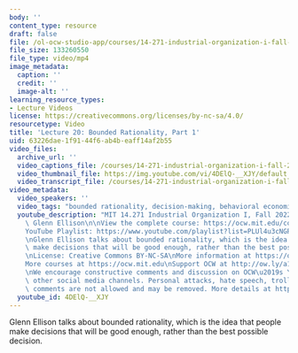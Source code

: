 ```yaml
---
body: ''
content_type: resource
draft: false
file: /ol-ocw-studio-app/courses/14-271-industrial-organization-i-fall-2022/14271-f22-lecture-20-multi-version-2_360p_16_9.mp4
file_size: 133260550
file_type: video/mp4
image_metadata:
  caption: ''
  credit: ''
  image-alt: ''
learning_resource_types:
- Lecture Videos
license: https://creativecommons.org/licenses/by-nc-sa/4.0/
resourcetype: Video
title: 'Lecture 20: Bounded Rationality, Part 1'
uid: 63226dae-1f91-44f6-ab4b-eaff14af2b55
video_files:
  archive_url: ''
  video_captions_file: /courses/14-271-industrial-organization-i-fall-2022/185fGt9Kaa34xkR0ITHK7Uv3Vr7e43o66_transcript.webvtt
  video_thumbnail_file: https://img.youtube.com/vi/4DElQ-__XJY/default.jpg
  video_transcript_file: /courses/14-271-industrial-organization-i-fall-2022/185fGt9Kaa34xkR0ITHK7Uv3Vr7e43o66_transcript.pdf
video_metadata:
  video_speakers: ''
  video_tags: "bounded rationality, decision-making, behavioral economics\t\t\t"
  youtube_description: "MIT 14.271 Industrial Organization I, Fall 2022 \nInstructor:\
    \ Glenn Ellison\n\nView the complete course: https://ocw.mit.edu/courses/14-271-industrial-organization-i-fall-2022\n\
    YouTube Playlist: https://www.youtube.com/playlist?list=PLUl4u3cNGP62xkEY0YzLJSoquVBjPOl9S\n\
    \nGlenn Ellison talks about bounded rationality, which is the idea that people\
    \ make decisions that will be good enough, rather than the best possible decision.\n\
    \nLicense: Creative Commons BY-NC-SA\nMore information at https://ocw.mit.edu/terms\n\
    More courses at https://ocw.mit.edu\nSupport OCW at http://ow.ly/a1If50zVRlQ\n\
    \nWe encourage constructive comments and discussion on OCW\u2019s YouTube and\
    \ other social media channels. Personal attacks, hate speech, trolling, and inappropriate\
    \ comments are not allowed and may be removed. More details at https://ocw.mit.edu/comments."
  youtube_id: 4DElQ-__XJY
---
```

Glenn Ellison talks about bounded rationality, which is the idea that people make decisions that will be good enough, rather than the best possible decision.